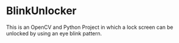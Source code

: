 # BlinkUnlocker
This is an OpenCV and Python Project in which a lock screen can be unlocked by using an eye blink pattern.

